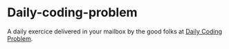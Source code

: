 # Daily-coding-problem

A daily exercice delivered in your mailbox by the good folks at [Daily Coding Problem](https://www.dailycodingproblem.com/).
